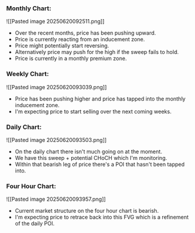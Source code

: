 ### Monthly Chart:

![[Pasted image 20250620092511.png]]
- Over the recent months, price has been pushing upward.
- Price is currently reacting from an inducement zone.
- Price might potentially start reversing.
- Alternatively price may push for the high if the sweep fails to hold.
- Price is currently in a monthly premium zone.

### Weekly Chart:

![[Pasted image 20250620093039.png]]

- Price has been pushing higher and price has tapped into the monthly inducement zone.
- I'm expecting price to start selling over the next coming weeks.

### Daily Chart:

![[Pasted image 20250620093503.png]]

- On the daily chart there isn't much going on at the moment.
- We have this sweep + potential CHoCH which I'm monitoring.
- Within that bearish leg of price there's a POI that hasn't been tapped into.

### Four Hour Chart:

![[Pasted image 20250620093957.png]]

- Current market structure on the four hour chart is bearish.
- I'm expecting price to retrace back into this FVG which is a refinement of the daily POI.



